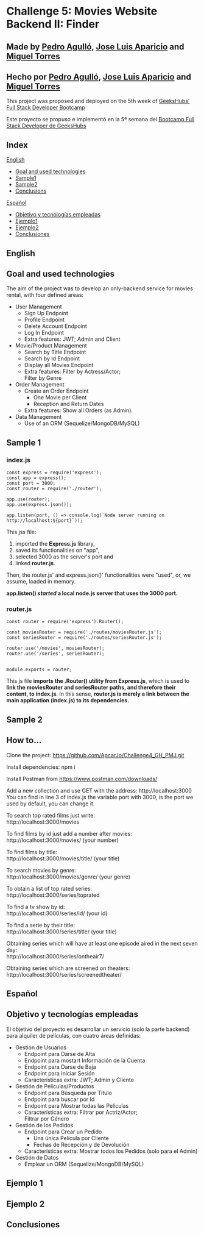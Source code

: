 # Challenge 5: Movies Website Backend II: Finder
## Made by [Pedro Agulló](https://github.com/PedroAgullo), [Jose Luis Aparicio](https://github.com/ApcarJo) and [Miguel Torres](https://github.com/migueltmsp)<br>
## Hecho por [Pedro Agulló](https://github.com/PedroAgullo), [Jose Luis Aparicio](https://github.com/ApcarJo) and [Miguel Torres](https://github.com/migueltmsp)<br>

This project was proposed and deployed on the 5th week of [GeeksHubs' Full Stack Developer Bootcamp](https://geekshubsacademy.com/)

Este proyecto se propuso e implementó en la 5ª semana del [Bootcamp Full Stack Developer de GeeksHubs](https://geekshubsacademy.com/)

## Index
[English](##English)
* [Goal and used technologies](##Goal-and-used-technologies)
* [Sample1](##Sample-1)
* [Sample2](##Sample-2)
* [Conclusions](##Conclusions)

[Español](##Español)
* [Objetivo y tecnologías empleadas](##Objetivo-y-tecnologías-empleadas)
* [Ejemplo1](##Ejemplo-1)
* [Ejemplo2](##Ejemplo-2)
* [Conclusiones](##Conclusiones)

## English
## Goal and used technologies

The aim of the project was to develop an only-backend service for movies rental, with four defined areas: <br>

* User Management
    * Sign Up Endpoint
    * Profile Endpoint
    * Delete Account Endpoint
    * Log In Endpoint
    * Extra features: JWT; Admin and Client
* Movie/Product Management
    * Search by Title Endpoint
    * Search by Id Endpoint
    * Display all Movies Endpoint
    * Extra features: Filter by Actress/Actor; <br>Filter by Genre
* Order Management
    * Create an Order Endpoint
        * One Movie per Client
        * Reception and Return Dates
    * Extra features: Show all Orders (as Admin).
* Data Management
    * Use of an ORM (Sequelize/MongoDB/MySQL)

## Sample 1

### index.js
```
const express = require('express');
const app = express();
const port = 3000;
const router = require('./router');

app.use(router);
app.use(express.json());

app.listen(port, () => console.log(`Node server running on http://localhost:${port}`));

```

This jss file:
1. imported the **Express.js** library,
2. saved its functionalities on "app",
3. selected 3000 as the server's port and
4. linked **router.js**.

Then, the router.js' and express.json()' functionalities were "used", or, we assume, loaded in memory.

**app.listen() _started_ a local node.js server that uses the 3000 port.**
<br>

### router.js
```
const router = require('express').Router();

const moviesRouter = require('./routes/moviesRouter.js');
const seriesRouter = require('./routes/seriesRouter.js');

router.use('/movies', moviesRouter);
router.use('/series', seriesRouter);


module.exports = router;

```
This js file **imports the .Router() utility from Express.js**, which is used to **link the moviesRouter and seriesRouter paths, and therefore their content, to index.js**. In this sense, **router.js is merely a link between the main application (index.js) to its dependencies.**

## Sample 2

## How to...

Clone the project:
https://github.com/ApcarJo/Challenge4_GH_PMJ.git

Install dependencies: npm i

Install Postman from https://www.postman.com/downloads/

Add a new collection and use GET with the address: http://localhost:3000 
You can find in line 3 of index.js the variable port with 3000, is the port we used by default, you can change it.

To search top rated films just write:<br>
http://localhost:3000/movies

To find films by id just add a number after movies:<br>
http://localhost:3000/movies/ (your number)

To find films by title:<br>
http://localhost:3000/movies/title/ (your title)

To search movies by genre:<br>
http://localhost:3000/movies/genre/ (your genre)

To obtain a list of top rated series:<br>
http://localhost:3000/series/toprated

To find a tv show by id:<br>
http://localhost:3000/series/id/ (your id)

To find a serie by their title:<br>
http://localhost:3000/series/title/ (your title)

Obtaining series which will have at least one episode aired in the next seven day:<br>
http://localhost:3000/series/ontheair7/

Obtaining series which are screened on theaters:<br>
http://localhost:3000/series/screenedtheater/

## Español
## Objetivo y tecnologías empleadas
El objetivo del proyecto es desarrollar un servicio (solo la parte backend) para alquiler de películas, con cuatro áreas definidas: <br>


* Gestión de Usuarios
    * Endpoint para Darse de Alta
    * Endpoint para mostart Información de la Cuenta
    * Endpoint para Darse de Baja
    * Endpoint para Iniciar Sesión
    * Características extra: JWT; Admin y Cliente
* Gestión de Películas/Productos
    * Endpoint para Búsqueda por Título
    * Endpoint para buscar por Id
    * Endpoint para Mostrar todas las Películas
    * Características extra: Filtrar por Actriz/Actor; <br>Filtrar por Género
* Gestión de los Pedidos
    * Endpoint para Crear un Pedido
        * Una única Película por Cliente
        * Fechas de Recepción y de Devolución
    * Características extra: Mostrar todos los Pedidos (solo para el Admin)
* Gestión de Datos
    * Emplear un ORM (Sequelize/MongoDB/MySQL)
## Ejemplo 1
## Ejemplo 2
## Conclusiones